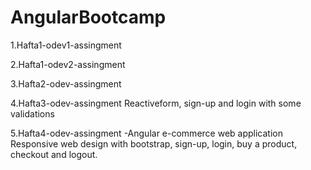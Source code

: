 # AngularBootcamp

1.Hafta1-odev1-assingment

2.Hafta1-odev2-assingment

3.Hafta2-odev-assingment


4.Hafta3-odev-assingment
Reactiveform, sign-up and login with some validations 


5.Hafta4-odev-assingment
-Angular e-commerce web application
Responsive web design with bootstrap, sign-up, login, buy a product, checkout and logout.
